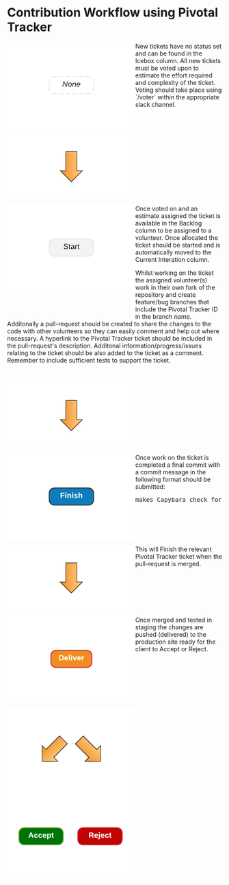 # Contribution Workflow using Pivotal Tracker

<p><img vertical-align="middle" align="left"  src="images/pt_none_button.png"> 
New tickets have no status set and can be found in the Icebox column. All new tickets must be voted upon to estimate the effort required and complexity of the ticket.  Voting should take place using `/voter` within the appropriate slack channel.
</p>

<br clear="all" />
<p><img vertical-align="middle" align="left" src="images/pt_down_arrow_small.png"></p>
<br clear="all" />

<p>
<img vertical-align="middle" align="left" src="images/pt_start_button.png" style="padding-bottom:60px;"> 
Once voted on and an estimate assigned the ticket is available in the Backlog column to be assigned to a volunteer.   Once allocated the ticket should be started and is automatically moved to the Current Interation column.

Whilst working on the ticket the assigned volunteer(s) work in their own fork of the repository and create feature/bug branches that include the Pivotal Tracker ID in the branch name. Additonally a pull-request should be created to share the changes to the code with other volunteers so they can easily comment and help out where necessary.  A hyperlink to the  Pivotal Tracker ticket should be included in the pull-request's description. Additonal information/progress/issues relating to the ticket should be also added to the ticket as a comment. Remember to include sufficient tests to support the ticket.
</p>

<br clear="all" />
<p><img vertical-align="middle" align="left" src="images/pt_down_arrow_small.png"></p>
<br clear="all" />

<p>
<img vertical-align="middle" align="left" src="images/pt_finish_button.png"> 
Once work on the ticket is completed a final commit with a commit message in the following format should be submitted:
<pre>
makes Capybara check for visibility more robust [Finishes #112900047]
</pre> 
</p>

<br clear="all" />
<p>
<img vertical-align="middle" align="left" src="images/pt_down_arrow_small.png">
This will Finish the relevant Pivotal Tracker ticket when the pull-request is merged.
</p>
<br clear="all" />

<p>
<img vertical-align="middle" align="left" src="images/pt_deliver_button.png"> 
Once merged and tested in staging the changes are pushed (delivered) to the production site ready for the client to Accept or Reject.
</p>

<br clear="all" />
<p><img vertical-align="middle" align="left" src="images/pt_down_arrow_split.png"></p>
<br clear="all" />

<img src="images/pt_accept_reject_buttons.png"> 
